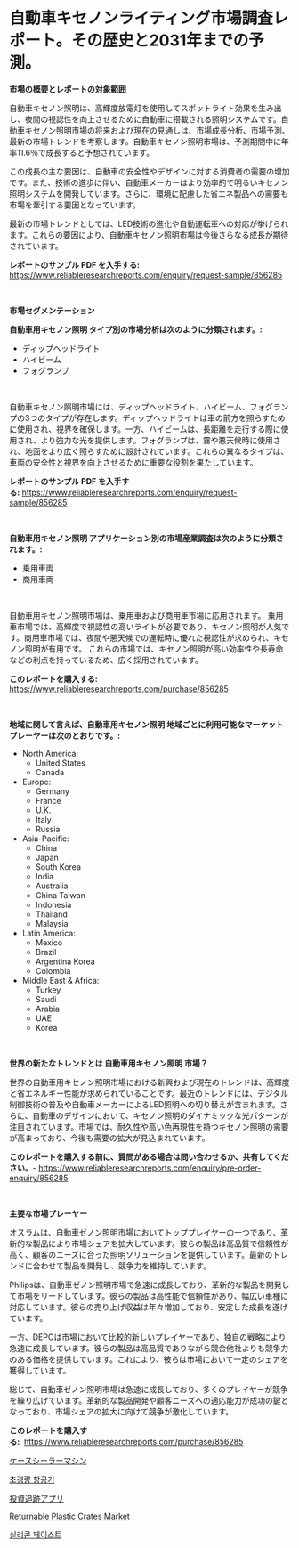 <p><h1>自動車キセノンライティング市場調査レポート。その歴史と2031年までの予測。</h1></p><p><strong>市場の概要とレポートの対象範囲</strong></p>
<p><p>自動車キセノン照明は、高輝度放電灯を使用してスポットライト効果を生み出し、夜間の視認性を向上させるために自動車に搭載される照明システムです。自動車キセノン照明市場の将来および現在の見通しは、市場成長分析、市場予測、最新の市場トレンドを考察します。自動車キセノン照明市場は、予測期間中に年率11.6％で成長すると予想されています。</p><p>この成長の主な要因は、自動車の安全性やデザインに対する消費者の需要の増加です。また、技術の進歩に伴い、自動車メーカーはより効率的で明るいキセノン照明システムを開発しています。さらに、環境に配慮した省エネ製品への需要も市場を牽引する要因となっています。</p><p>最新の市場トレンドとしては、LED技術の進化や自動運転車への対応が挙げられます。これらの要因により、自動車キセノン照明市場は今後さらなる成長が期待されています。</p></p>
<p><strong>レポートのサンプル PDF を入手する:</strong> <a href="https://www.reliableresearchreports.com/enquiry/request-sample/856285">https://www.reliableresearchreports.com/enquiry/request-sample/856285</a></p>
<p>&nbsp;</p>
<p><strong>市場セグメンテーション</strong></p>
<p><strong>自動車用キセノン照明 タイプ別の市場分析は次のように分類されます。:</strong></p>
<p><ul><li>ディップヘッドライト</li><li>ハイビーム</li><li>フォグランプ</li></ul></p>
<p>&nbsp;</p>
<p><p>自動車キセノン照明市場には、ディップヘッドライト、ハイビーム、フォグランプの3つのタイプが存在します。ディップヘッドライトは車の前方を照らすために使用され、視界を確保します。一方、ハイビームは、長距離を走行する際に使用され、より強力な光を提供します。フォグランプは、霧や悪天候時に使用され、地面をより広く照らすために設計されています。これらの異なるタイプは、車両の安全性と視界を向上させるために重要な役割を果たしています。</p></p>
<p><strong>レポートのサンプル PDF を入手する:</strong>&nbsp;<a href="https://www.reliableresearchreports.com/enquiry/request-sample/856285">https://www.reliableresearchreports.com/enquiry/request-sample/856285</a></p>
<p>&nbsp;</p>
<p><strong> 自動車用キセノン照明 アプリケーション別の市場産業調査は次のように分類されます。:</strong></p>
<p><ul><li>乗用車両</li><li>商用車両</li></ul></p>
<p>&nbsp;</p>
<p><p>自動車用キセノン照明市場は、乗用車および商用車市場に応用されます。 乗用車市場では、高輝度で視認性の高いライトが必要であり、キセノン照明が人気です。商用車市場では、夜間や悪天候での運転時に優れた視認性が求められ、キセノン照明が有用です。 これらの市場では、キセノン照明が高い効率性や長寿命などの利点を持っているため、広く採用されています。</p></p>
<p><strong>このレポートを購入する:</strong>&nbsp; <a href="https://www.reliableresearchreports.com/purchase/856285">https://www.reliableresearchreports.com/purchase/856285</a></p>
<p>&nbsp;</p>
<p><strong>地域に関して言えば、自動車用キセノン照明 地域ごとに利用可能なマーケットプレーヤーは次のとおりです。:</strong></p>
<p><ul>
    <li>
        North America:
        <ul>
            <li>United States</li>
            <li>Canada</li>
        </ul>
    </li>
    <li>
        Europe:
        <ul>
            <li>Germany</li>
            <li>France</li>
            <li>U.K.</li>
            <li>Italy</li>
            <li>Russia</li>
        </ul>
    </li>
    <li>
        Asia-Pacific:
        <ul>
            <li>China</li>
            <li>Japan</li>
            <li>South Korea</li>
            <li>India</li>
            <li>Australia</li>
            <li>China Taiwan</li>
            <li>Indonesia</li>
            <li>Thailand</li>
            <li>Malaysia</li>
        </ul>
    </li>
    <li>
        Latin America:
        <ul>
            <li>Mexico</li>
            <li>Brazil</li>
            <li>Argentina Korea</li>
            <li>Colombia</li>
        </ul>
    </li>
    <li>
        Middle East & Africa:
        <ul>
            <li>Turkey</li>
            <li>Saudi</li>
            <li>Arabia</li>
            <li>UAE</li>
            <li>Korea</li>
        </ul>
    </li>
    </ul></p>
<p>&nbsp;</p>
<p><strong>世界の新たなトレンドとは 自動車用キセノン照明 市場？</strong></p>
<p><p>世界の自動車用キセノン照明市場における新興および現在のトレンドは、高輝度と省エネルギー性能が求められていることです。最近のトレンドには、デジタル制御技術の普及や自動車メーカーによるLED照明への切り替えが含まれます。さらに、自動車のデザインにおいて、キセノン照明のダイナミックな光パターンが注目されています。市場では、耐久性や高い色再現性を持つキセノン照明の需要が高まっており、今後も需要の拡大が見込まれています。</p></p>
<p><strong>このレポートを購入する前に、質問がある場合は問い合わせるか、共有してください。</strong>- <a href="https://www.reliableresearchreports.com/enquiry/pre-order-enquiry/856285">https://www.reliableresearchreports.com/enquiry/pre-order-enquiry/856285</a></p>
<p>&nbsp;</p>
<p><strong>主要な市場プレーヤー</strong></p>
<p><p>オスラムは、自動車ゼノン照明市場においてトッププレイヤーの一つであり、革新的な製品により市場シェアを拡大しています。彼らの製品は高品質で信頼性が高く、顧客のニーズに合った照明ソリューションを提供しています。最新のトレンドに合わせて製品を開発し、競争力を維持しています。</p><p>Philipsは、自動車ゼノン照明市場で急速に成長しており、革新的な製品を開発して市場をリードしています。彼らの製品は高性能で信頼性があり、幅広い車種に対応しています。彼らの売り上げ収益は年々増加しており、安定した成長を遂げています。</p><p>一方、DEPOは市場において比較的新しいプレイヤーであり、独自の戦略により急速に成長しています。彼らの製品は高品質でありながら競合他社よりも競争力のある価格を提供しています。これにより、彼らは市場において一定のシェアを獲得しています。</p><p>総じて、自動車ゼノン照明市場は急速に成長しており、多くのプレイヤーが競争を繰り広げています。革新的な製品開発や顧客ニーズへの適応能力が成功の鍵となっており、市場シェアの拡大に向けて競争が激化しています。</p></p>
<p><strong>このレポートを購入する:</strong>&nbsp;&nbsp;<a href="https://www.reliableresearchreports.com/purchase/856285">https://www.reliableresearchreports.com/purchase/856285</a></p>
<p><p><a href="https://github.com/AaronVargas43/Market-Research-Report-List-1/blob/main/67882469096.md">ケースシーラーマシン</a></p><p><a href="https://github.com/Madalyell456456/Market-Research-Report-List-1/blob/main/96660148245.md">초경량 항공기</a></p><p><a href="https://medium.com/@estasprer20231/%E6%8A%95%E8%B3%87%E3%83%88%E3%83%A9%E3%83%83%E3%82%AD%E3%83%B3%E3%82%B0%E3%82%A2%E3%83%97%E3%83%AA%E3%81%AE%E5%B8%82%E5%A0%B4%E8%A6%8F%E6%A8%A1%E3%81%AF-%E3%82%B0%E3%83%AD%E3%83%BC%E3%83%90%E3%83%AB%E7%94%A3%E6%A5%AD%E3%81%A7%E6%9C%80%E9%81%A9%E3%81%AA%E3%83%9E%E3%83%BC%E3%82%B1%E3%83%86%E3%82%A3%E3%83%B3%E3%82%B0%E3%83%81%E3%83%A3%E3%83%8D%E3%83%AB%E3%82%92%E6%98%8E%E3%82%89%E3%81%8B%E3%81%AB%E3%81%97%E3%81%BE%E3%81%99-b84d07261efb">投資追跡アプリ</a></p><p><a href="https://view.publitas.com/reportprime-1/returnable-plastic-crates-market-challenges-opportunities-and-growth-drivers-and-major-market-players-forecasted-for-period-from-2024-2031/">Returnable Plastic Crates Market</a></p><p><a href="https://medium.com/@boydsmitham726/%EC%8B%A4%EB%A6%AC%EC%BD%98-%ED%8E%98%EC%9D%B4%EC%8A%A4%ED%8A%B8-%EC%8B%9C%EC%9E%A5-%EB%B6%84%EC%84%9D-%EB%B0%8F-%ED%81%AC%EA%B8%B0-%EC%98%88%EC%B8%A1-2024%EB%85%84%EB%B6%80%ED%84%B0-2031%EB%85%84%EA%B9%8C%EC%A7%80%EC%9D%98-%EA%B8%B0%EA%B0%84%EC%9D%84-%EB%8C%80%EC%83%81%EC%9C%BC%EB%A1%9C-%ED%95%A8-53a59b18ab6f">실리콘 페이스트</a></p></p>